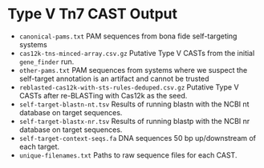 # Type V Tn7 CAST Output

  - `canonical-pams.txt` PAM sequences from bona fide self-targeting systems
  - `cas12k-tns-minced-array.csv.gz` Putative Type V CASTs from the initial `gene_finder` run.
  - `other-pams.txt` PAM sequences from systems where we suspect the self-target annotation is an artifact and cannot be trusted
  - `reblasted-cas12k-with-sts-rules-deduped.csv.gz` Putative Type V CASTs after re-BLASTing with Cas12k as the seed.
  - `self-target-blastn-nt.tsv` Results of running blastn with the NCBI nt database on target sequences.
  - `self-target-blastx-nr.tsv` Results of running blastp with the NCBI nr database on target sequences.
  - `self-target-context-seqs.fa` DNA sequences 50 bp up/downstream of each target.
  - `unique-filenames.txt` Paths to raw sequence files for each CAST.
